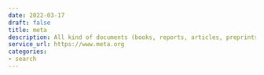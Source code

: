 ```yaml
---
date: 2022-03-17
draft: false
title: meta
description: All kind of documents (books, reports, articles, preprints)
service_url: https://www.meta.org
categories:
- search
---
```



